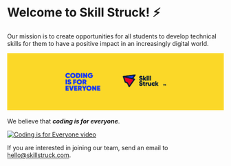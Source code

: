 # Welcome to Skill Struck! ⚡️
Our mission is to create opportunities for all students to develop technical skills for them to have a positive impact in an increasingly digital world.

![Coding is for Everyone image](https://raw.githubusercontent.com/skillstruck/skillstruck/main/coding-is-for-everyone.png)

We believe that ***coding is for everyone***.

[![Coding is for Everyone video](https://img.youtube.com/vi/rqbObQIqJpw/0.jpg)](https://youtu.be/rqbObQIqJpw)

If you are interested in joining our team, send an email to hello@skillstruck.com.
